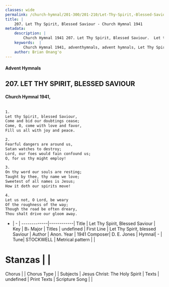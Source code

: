 ```yaml
---
classes: wide
permalink: /church-hymnal/201-300/201-210/Let-Thy-Spirit,-Blessed-Saviour/
title: |
    207. Let Thy Spirit, Blessed Saviour - Church Hymnal 1941
metadata:
    description: |
        Church Hymnal 1941 207. Let Thy Spirit, Blessed Saviour.  Let thy Spirit, blessed Saviour,  Come and bid our doubtings cease;  Come, O, come with love and favor,  Fill us all with joy and peace.  
    keywords:  |
        Church Hymnal 1941, adventhymnals, advent hymnals, Let Thy Spirit, Blessed Saviour, Let Thy Spirit, blessed Saviour. 
    author: Brian Onang'o
---
```


#### Advent Hymnals
## 207. LET THY SPIRIT, BLESSED SAVIOUR
####  Church Hymnal 1941,

```txt

1.
Let thy Spirit, blessed Saviour, 
Come and bid our doubtings cease; 
Come, O, come with love and favor, 
Fill us all with joy and peace. 

2.
Fearful dangers are around us, 
Satan watches to destroy; 
Lord, our foes would fain confound us; 
O, for us thy might employ! 

3.
On thy word our souls are resting; 
Taught by thee, thy name we love; 
Sweetest of all names is Jesus; 
How it doth our spirits move! 

4.
Let us not, O Lord, be weary 
Of the roughness of the way; 
Though the road be often dreary, 
Thou shalt drive our gloom away.


```

- |   -  |
-------------|------------|
Title | Let Thy Spirit, Blessed Saviour |
Key | B♭ Major |
Titles | undefined |
First Line | Let Thy Spirit, blessed Saviour |
Author | Anon.
Year | 1941
Composer| D. E. Jones |
Hymnal|  - |
Tune| STOCKWELL |
Metrical pattern | |
# Stanzas |  |
Chorus |  |
Chorus Type |  |
Subjects | Jesus Christ: The Holy Spirit |
Texts | undefined |
Print Texts | 
Scripture Song |  |
    
